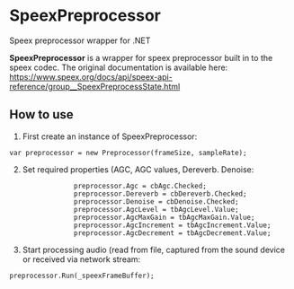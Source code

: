 # SpeexPreprocessor
Speex preprocessor wrapper for .NET

**SpeexPreprocessor** is a wrapper for speex preprocessor built in to the speex codec. The original documentation is available here: https://www.speex.org/docs/api/speex-api-reference/group__SpeexPreprocessState.html

## How to use
1. First create an instance of SpeexPreprocessor:
```
var preprocessor = new Preprocessor(frameSize, sampleRate);
```
2. Set required properties (AGC, AGC values, Dereverb. Denoise:
```
                preprocessor.Agc = cbAgc.Checked;
                preprocessor.Dereverb = cbDereverb.Checked;
                preprocessor.Denoise = cbDenoise.Checked;
                preprocessor.AgcLevel = tbAgcLevel.Value;
                preprocessor.AgcMaxGain = tbAgcMaxGain.Value;
                preprocessor.AgcIncrement = tbAgcIncrement.Value;
                preprocessor.AgcDecrement = tbAgcDecrement.Value;
```
3. Start processing audio (read from file, captured from the sound device or received via network stream:
```
preprocessor.Run(_speexFrameBuffer);
```


